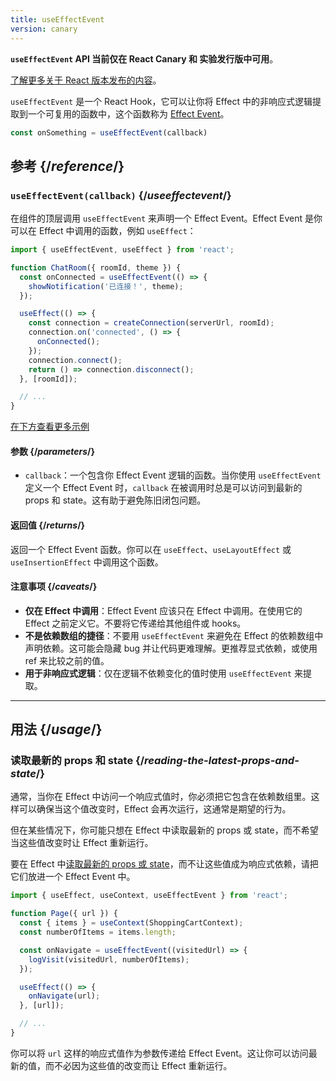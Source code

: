 ```yaml
---
title: useEffectEvent
version: canary
---
```



<Canary>

**`useEffectEvent` API 当前仅在 React Canary 和 实验发行版中可用**。

[了解更多关于 React 版本发布的内容](/community/versioning-policy#all-release-channels)。

</Canary>

<Intro>

`useEffectEvent` 是一个 React Hook，它可以让你将 Effect 中的非响应式逻辑提取到一个可复用的函数中，这个函数称为 [Effect Event](/learn/separating-events-from-effects#declaring-an-effect-event)。

```js
const onSomething = useEffectEvent(callback)
```

</Intro>

<InlineToc />

## 参考 {/*reference*/}

### `useEffectEvent(callback)` {/*useeffectevent*/}

在组件的顶层调用 `useEffectEvent` 来声明一个 Effect Event。Effect Event 是你可以在 Effect 中调用的函数，例如 `useEffect`：

```js {4-6,11}
import { useEffectEvent, useEffect } from 'react';

function ChatRoom({ roomId, theme }) {
  const onConnected = useEffectEvent(() => {
    showNotification('已连接！', theme);
  });

  useEffect(() => {
    const connection = createConnection(serverUrl, roomId);
    connection.on('connected', () => {
      onConnected();
    });
    connection.connect();
    return () => connection.disconnect();
  }, [roomId]);

  // ...
}
```

[在下方查看更多示例](#usage)

#### 参数 {/*parameters*/}

- `callback`：一个包含你 Effect Event 逻辑的函数。当你使用 `useEffectEvent` 定义一个 Effect Event 时，`callback` 在被调用时总是可以访问到最新的 props 和 state。这有助于避免陈旧闭包问题。

#### 返回值 {/*returns*/}

返回一个 Effect Event 函数。你可以在 `useEffect`、`useLayoutEffect` 或 `useInsertionEffect` 中调用这个函数。

#### 注意事项 {/*caveats*/}

- **仅在 Effect 中调用**：Effect Event 应该只在 Effect 中调用。在使用它的 Effect 之前定义它。不要将它传递给其他组件或 hooks。
- **不是依赖数组的捷径**：不要用 `useEffectEvent` 来避免在 Effect 的依赖数组中声明依赖。这可能会隐藏 bug 并让代码更难理解。更推荐显式依赖，或使用 ref 来比较之前的值。
- **用于非响应式逻辑**：仅在逻辑不依赖变化的值时使用 `useEffectEvent` 来提取。

___

## 用法 {/*usage*/}

### 读取最新的 props 和 state {/*reading-the-latest-props-and-state*/}

通常，当你在 Effect 中访问一个响应式值时，你必须把它包含在依赖数组里。这样可以确保当这个值改变时，Effect 会再次运行，这通常是期望的行为。

但在某些情况下，你可能只想在 Effect 中读取最新的 props 或 state，而不希望当这些值改变时让 Effect 重新运行。

要在 Effect 中[读取最新的 props 或 state](/learn/separating-events-from-effects#reading-latest-props-and-state-with-effect-events)，而不让这些值成为响应式依赖，请把它们放进一个 Effect Event 中。

```js {7-9,12}
import { useEffect, useContext, useEffectEvent } from 'react';

function Page({ url }) {
  const { items } = useContext(ShoppingCartContext);
  const numberOfItems = items.length;

  const onNavigate = useEffectEvent((visitedUrl) => {
    logVisit(visitedUrl, numberOfItems);
  });

  useEffect(() => {
    onNavigate(url);
  }, [url]);

  // ...
}
```

你可以将 `url` 这样的响应式值作为参数传递给 Effect Event。这让你可以访问最新的值，而不必因为这些值的改变而让 Effect 重新运行。
